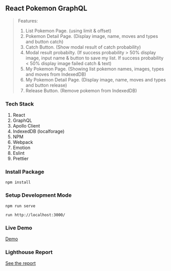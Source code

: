 ## React Pokemon GraphQL

> Features:
>
> 1.  List Pokemon Page. (using limit & offset)
> 2.  Pokemon Detail Page. (Display image, name, moves and types and button catch)
> 3.  Catch Button. (Show modal result of catch probability)
> 4.  Modal result probabilty. (If success probability > 50% display image, input name & button to save my list. If success probability < 50% display image failed catch & text)
> 5.  My Pokemon Page. (Showing list pokemon names, images, types and moves from IndexedDB)
> 6.  My Pokemon Detail Page. (Display image, name, moves and types and button release)
> 7.  Release Button. (Remove pokemon from IndexedDB)

### Tech Stack

1. React
1. GraphQL
1. Apollo Client
1. IndexedDB (localforage)
1. NPM
1. Webpack
1. Emotion
1. Eslint
1. Prettier

### Install Package

```
npm install
```

### Setup Development Mode

```
npm run serve
```

```
run http://localhost:3000/
```

### Live Demo

[Demo]()

### Lighthouse Report

[See the report]()
